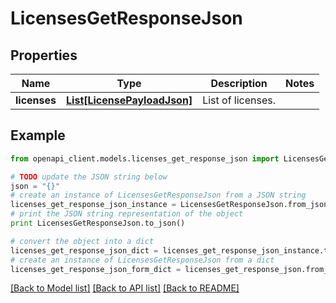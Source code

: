 # LicensesGetResponseJson


## Properties

Name | Type | Description | Notes
------------ | ------------- | ------------- | -------------
**licenses** | [**List[LicensePayloadJson]**](LicensePayloadJson.md) | List of licenses. | 

## Example

```python
from openapi_client.models.licenses_get_response_json import LicensesGetResponseJson

# TODO update the JSON string below
json = "{}"
# create an instance of LicensesGetResponseJson from a JSON string
licenses_get_response_json_instance = LicensesGetResponseJson.from_json(json)
# print the JSON string representation of the object
print LicensesGetResponseJson.to_json()

# convert the object into a dict
licenses_get_response_json_dict = licenses_get_response_json_instance.to_dict()
# create an instance of LicensesGetResponseJson from a dict
licenses_get_response_json_form_dict = licenses_get_response_json.from_dict(licenses_get_response_json_dict)
```
[[Back to Model list]](../README.md#documentation-for-models) [[Back to API list]](../README.md#documentation-for-api-endpoints) [[Back to README]](../README.md)



